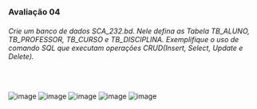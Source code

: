 <h3>Avaliação 04</h3>
<h6>Crie um banco de dados SCA_232.bd. 
Nele defina as Tabela TB_ALUNO, TB_PROFESSOR, TB_CURSO e TB_DISCIPLINA.
Exemplifique o uso de comando SQL que executam operações CRUD(Insert, Select, Update e Delete).</h6>
<br>

![image](https://github.com/thalitaasuzy/bd-info-p4/assets/112733274/75c2bd95-be4c-42d7-b2da-b5634353842d)
![image](https://github.com/thalitaasuzy/bd-info-p4/assets/112733274/e1004a91-97aa-4c42-b3e1-04fec121b0de)
![image](https://github.com/thalitaasuzy/bd-info-p4/assets/112733274/ae49a165-0ed4-45c0-91c0-1ff7fee77758)
![image](https://github.com/thalitaasuzy/bd-info-p4/assets/112733274/5fcc8402-ddc1-4fed-8cc7-8466fbb533ac)
![image](https://github.com/thalitaasuzy/bd-info-p4/assets/112733274/2fefc9c7-190e-4677-9da9-e87c9bffd0ca)
